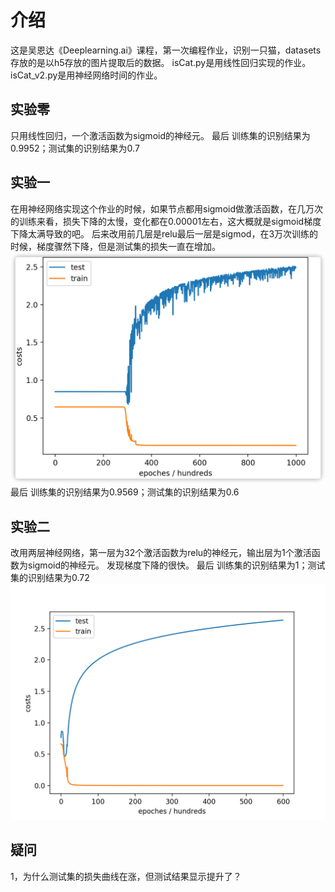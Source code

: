 # 介绍
这是吴恩达《Deeplearning.ai》课程，第一次编程作业，识别一只猫，datasets存放的是以h5存放的图片提取后的数据。
isCat.py是用线性回归实现的作业。
isCat_v2.py是用神经网络时间的作业。
## 实验零
只用线性回归，一个激活函数为sigmoid的神经元。
最后 训练集的识别结果为0.9952；测试集的识别结果为0.7

## 实验一
在用神经网络实现这个作业的时候，如果节点都用sigmoid做激活函数，在几万次的训练来看，损失下降的太慢，变化都在0.00001左右，这大概就是sigmoid梯度下降太满导致的吧。
后来改用前几层是relu最后一层是sigmod，在3万次训练的时候，梯度骤然下降，但是测试集的损失一直在增加。
![8:4:1神经网络](https://github.com/Curricane/codeplace/blob/master/Python/DeepLearning/recogizeCat/isCat_v2_epoch_10w.png "损失下降曲线")
最后 训练集的识别结果为0.9569；测试集的识别结果为0.6

## 实验二
改用两层神经网络，第一层为32个激活函数为relu的神经元，输出层为1个激活函数为sigmoid的神经元。
发现梯度下降的很快。
最后 训练集的识别结果为1；测试集的识别结果为0.72
![32relu:1sigmoid](https://github.com/Curricane/codeplace/blob/master/Python/DeepLearning/recogizeCat/isCat_v2_32relu_1sigmoid.png "损失下降曲线")

## 疑问
1，为什么测试集的损失曲线在涨，但测试结果显示提升了？